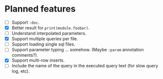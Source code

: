# Planned features

- [ ] Support `:doc`.
- [x] Better result for `print(module.foobar)`.
- [ ] Understand interpolated parameters.
- [x] Support multiple queries per file.
- [ ] Support loading single sql files.
- [ ] Support parameter typing ... somehow. (Maybe `:param` annotation comments?).
- [x] Support multi-row inserts.
- [ ] Include the name of the query in the executed query text (for slow query log, etc).
